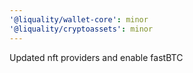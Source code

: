 ```yaml
---
'@liquality/wallet-core': minor
'@liquality/cryptoassets': minor
---
```


Updated nft providers and enable fastBTC
